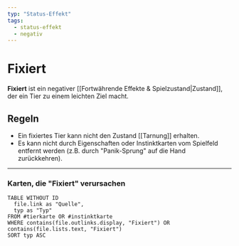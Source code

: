 ```yaml
---
typ: "Status-Effekt"
tags:
  - status-effekt
  - negativ
---
```


# Fixiert

**Fixiert** ist ein negativer [[Fortwährende Effekte & Spielzustand|Zustand]], der ein Tier zu einem leichten Ziel macht.

## Regeln
- Ein fixiertes Tier kann nicht den Zustand [[Tarnung]] erhalten.
- Es kann nicht durch Eigenschaften oder Instinktkarten vom Spielfeld entfernt werden (z.B. durch "Panik-Sprung" auf die Hand zurückkehren).

---
### Karten, die "Fixiert" verursachen
```dataview
TABLE WITHOUT ID
  file.link as "Quelle",
  typ as "Typ"
FROM #tierkarte OR #instinktkarte
WHERE contains(file.outlinks.display, "Fixiert") OR contains(file.lists.text, "Fixiert")
SORT typ ASC